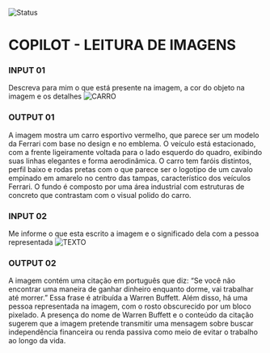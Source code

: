 ![Status](http://img.shields.io/static/v1?label=STATUS&message=CONCLUÍDO&color=GREEN&style=for-the-badge)

# COPILOT - LEITURA DE IMAGENS

### INPUT 01
Descreva para mim o que está presente na imagem, a cor do objeto na imagem e os detalhes
![CARRO](https://www.comparaonline.com.br/blog-statics/br/uploads/2022/06/carro-esportivo-vermelho-1-1024x576.jpg)

### OUTPUT 01
A imagem mostra um carro esportivo vermelho, que parece ser um modelo da Ferrari com base no design e no emblema. O veículo está estacionado, com a frente ligeiramente voltada para o lado esquerdo do quadro, exibindo suas linhas elegantes e forma aerodinâmica. O carro tem faróis distintos, perfil baixo e rodas pretas com o que parece ser o logotipo de um cavalo empinado em amarelo no centro das tampas, característico dos veículos Ferrari. O fundo é composto por uma área industrial com estruturas de concreto que contrastam com o visual polido do carro.

### INPUT 02
Me informe o que esta escrito a imagem e o significado dela com a pessoa representada
![TEXTO](https://i0.wp.com/i.pinimg.com/originals/70/16/82/7016826b6b271b53200551f9a4e05666.jpg?w=640&ssl=1)

### OUTPUT 02
A imagem contém uma citação em português que diz: “Se você não encontrar uma maneira de ganhar dinheiro enquanto dorme, vai trabalhar até morrer.” Essa frase é atribuída a Warren Buffett. Além disso, há uma pessoa representada na imagem, com o rosto obscurecido por um bloco pixelado. A presença do nome de Warren Buffett e o conteúdo da citação sugerem que a imagem pretende transmitir uma mensagem sobre buscar independência financeira ou renda passiva como meio de evitar o trabalho ao longo da vida. 
